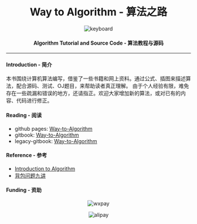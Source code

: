 <h1 align="center">Way to Algorithm - 算法之路</h1>

<p align="center">
<img src="https://raw.githubusercontent.com/linrongbin16/Way-to-Algorithm/master/docs/res/keyboard.jpg" alt="keyboard">
</p>

<h4 align="center">Algorithm Tutorial and Source Code - 算法教程与源码</h4>

--------

#### Introduction - 简介

本书围绕计算机算法编写，借鉴了一些书籍和网上资料。通过公式、插图来描述算法，配合源码、测试、OJ题目，来帮助读者真正理解。
由于个人经验有限，难免存在一些疏漏和错误的地方，还请指正。欢迎大家增加新的算法，或对已有的内容、代码进行修正。

#### Reading - 阅读

* github pages: [Way-to-Algorithm](https://linrongbin16.github.io/Way-to-Algorithm/)
* gitbook: [Way-to-Algorithm](https://linrongbin16.gitbook.io/gitbook-way-to-algorithm/)
* legacy-gitbook: [Way-to-Algorithm](https://legacy.gitbook.com/book/linrongbin16/way-to-algorithm)

#### Reference - 参考

* [Introduction to Algorithm](https://mcdtu.files.wordpress.com/2017/03/introduction-to-algorithms-3rd-edition-sep-2010.pdf)
* [背包问题九讲](https://www.kancloud.cn/kancloud/pack/70124)

#### Funding - 资助

<p align="center">
<img src="https://raw.githubusercontent.com/linrongbin16/Way-to-Algorithm/master/docs/res/wxpay.jpg" alt="wxpay">
</p>
<p align="center">
<img src="https://raw.githubusercontent.com/linrongbin16/Way-to-Algorithm/master/docs/res/alipay.jpg" alt="alipay">
</p>
